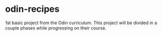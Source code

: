 # odin-recipes
1st basic project from the Odin curriculum. This project will be divided in a couple phases while progressing on their course.
